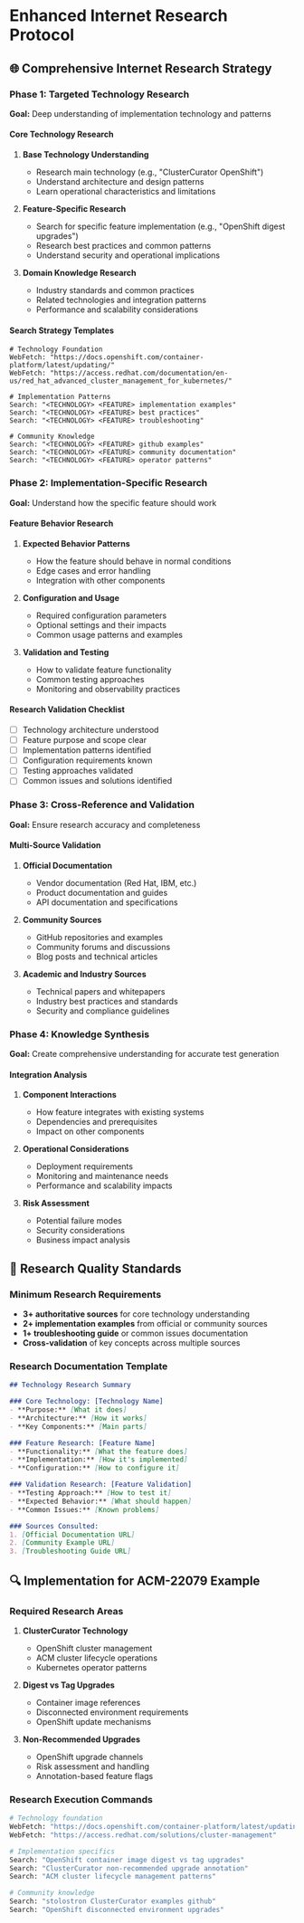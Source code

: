 # Enhanced Internet Research Protocol

## 🌐 Comprehensive Internet Research Strategy

### Phase 1: Targeted Technology Research
**Goal:** Deep understanding of implementation technology and patterns

#### Core Technology Research
1. **Base Technology Understanding**
   - Research main technology (e.g., "ClusterCurator OpenShift")
   - Understand architecture and design patterns
   - Learn operational characteristics and limitations

2. **Feature-Specific Research**
   - Search for specific feature implementation (e.g., "OpenShift digest upgrades")
   - Research best practices and common patterns
   - Understand security and operational implications

3. **Domain Knowledge Research**
   - Industry standards and common practices
   - Related technologies and integration patterns
   - Performance and scalability considerations

#### Search Strategy Templates
```
# Technology Foundation
WebFetch: "https://docs.openshift.com/container-platform/latest/updating/"
WebFetch: "https://access.redhat.com/documentation/en-us/red_hat_advanced_cluster_management_for_kubernetes/"

# Implementation Patterns  
Search: "<TECHNOLOGY> <FEATURE> implementation examples"
Search: "<TECHNOLOGY> <FEATURE> best practices"
Search: "<TECHNOLOGY> <FEATURE> troubleshooting"

# Community Knowledge
Search: "<TECHNOLOGY> <FEATURE> github examples"
Search: "<TECHNOLOGY> <FEATURE> community documentation"
Search: "<TECHNOLOGY> <FEATURE> operator patterns"
```

### Phase 2: Implementation-Specific Research
**Goal:** Understand how the specific feature should work

#### Feature Behavior Research
1. **Expected Behavior Patterns**
   - How the feature should behave in normal conditions
   - Edge cases and error handling
   - Integration with other components

2. **Configuration and Usage**
   - Required configuration parameters
   - Optional settings and their impacts
   - Common usage patterns and examples

3. **Validation and Testing**
   - How to validate feature functionality
   - Common testing approaches
   - Monitoring and observability practices

#### Research Validation Checklist
- [ ] Technology architecture understood
- [ ] Feature purpose and scope clear
- [ ] Implementation patterns identified
- [ ] Configuration requirements known
- [ ] Testing approaches validated
- [ ] Common issues and solutions identified

### Phase 3: Cross-Reference and Validation
**Goal:** Ensure research accuracy and completeness

#### Multi-Source Validation
1. **Official Documentation**
   - Vendor documentation (Red Hat, IBM, etc.)
   - Product documentation and guides
   - API documentation and specifications

2. **Community Sources**
   - GitHub repositories and examples
   - Community forums and discussions
   - Blog posts and technical articles

3. **Academic and Industry Sources**
   - Technical papers and whitepapers
   - Industry best practices and standards
   - Security and compliance guidelines

### Phase 4: Knowledge Synthesis
**Goal:** Create comprehensive understanding for accurate test generation

#### Integration Analysis
1. **Component Interactions**
   - How feature integrates with existing systems
   - Dependencies and prerequisites
   - Impact on other components

2. **Operational Considerations**
   - Deployment requirements
   - Monitoring and maintenance needs
   - Performance and scalability impacts

3. **Risk Assessment**
   - Potential failure modes
   - Security considerations
   - Business impact analysis

## 🎯 Research Quality Standards

### Minimum Research Requirements
- **3+ authoritative sources** for core technology understanding
- **2+ implementation examples** from official or community sources  
- **1+ troubleshooting guide** or common issues documentation
- **Cross-validation** of key concepts across multiple sources

### Research Documentation Template
```markdown
## Technology Research Summary

### Core Technology: [Technology Name]
- **Purpose:** [What it does]
- **Architecture:** [How it works]  
- **Key Components:** [Main parts]

### Feature Research: [Feature Name]
- **Functionality:** [What the feature does]
- **Implementation:** [How it's implemented]
- **Configuration:** [How to configure it]

### Validation Research: [Feature Validation]
- **Testing Approach:** [How to test it]
- **Expected Behavior:** [What should happen]
- **Common Issues:** [Known problems]

### Sources Consulted:
1. [Official Documentation URL]
2. [Community Example URL]  
3. [Troubleshooting Guide URL]
```

## 🔍 Implementation for ACM-22079 Example

### Required Research Areas
1. **ClusterCurator Technology**
   - OpenShift cluster management
   - ACM cluster lifecycle operations
   - Kubernetes operator patterns

2. **Digest vs Tag Upgrades**
   - Container image references
   - Disconnected environment requirements
   - OpenShift update mechanisms

3. **Non-Recommended Upgrades**
   - OpenShift upgrade channels
   - Risk assessment and handling
   - Annotation-based feature flags

### Research Execution Commands
```bash
# Technology foundation
WebFetch: "https://docs.openshift.com/container-platform/latest/updating/understanding_updates/"
WebFetch: "https://access.redhat.com/solutions/cluster-management"

# Implementation specifics  
Search: "OpenShift container image digest vs tag upgrades"
Search: "ClusterCurator non-recommended upgrade annotation"
Search: "ACM cluster lifecycle management patterns"

# Community knowledge
Search: "stolostron ClusterCurator examples github"
Search: "OpenShift disconnected environment upgrades"
```